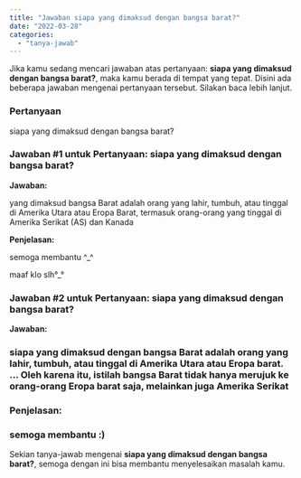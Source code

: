 ```yaml
---
title: "Jawaban siapa yang dimaksud dengan bangsa barat?"
date: "2022-03-28"
categories: 
  - "tanya-jawab"
---
```


Jika kamu sedang mencari jawaban atas pertanyaan: **siapa yang dimaksud dengan bangsa barat?**, maka kamu berada di tempat yang tepat. Disini ada beberapa jawaban mengenai pertanyaan tersebut. Silakan baca lebih lanjut.

### Pertanyaan

siapa yang dimaksud dengan bangsa barat?

### Jawaban #1 untuk Pertanyaan: siapa yang dimaksud dengan bangsa barat?

**Jawaban:**

yang dimaksud bangsa Barat adalah orang yang lahir, tumbuh, atau tinggal di Amerika Utara atau Eropa Barat, termasuk orang-orang yang tinggal di Amerika Serikat (AS) dan Kanada

**Penjelasan:**

semoga membantu ^\_^

maaf klo slh°\_°

### Jawaban #2 untuk Pertanyaan: siapa yang dimaksud dengan bangsa barat?

**Jawaban:**

### siapa yang dimaksud dengan bangsa Barat adalah orang yang lahir, tumbuh, atau tinggal di Amerika Utara atau Eropa barat. ... Oleh karena itu, istilah bangsa Barat tidak hanya merujuk ke orang-orang Eropa barat saja, melainkan juga Amerika Serikat

### **Penjelasan:**

### semoga membantu :)

Sekian tanya-jawab mengenai **siapa yang dimaksud dengan bangsa barat?**, semoga dengan ini bisa membantu menyelesaikan masalah kamu.
